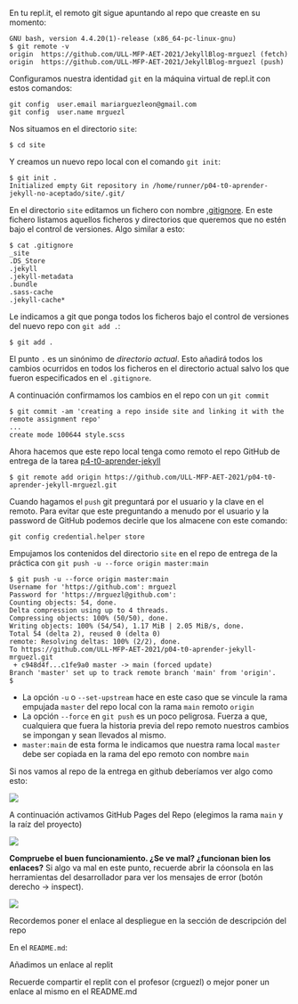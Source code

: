 En tu repl.it, el remoto git sigue apuntando al  repo que creaste en su momento:

```
GNU bash, version 4.4.20(1)-release (x86_64-pc-linux-gnu)
$ git remote -v
origin  https://github.com/ULL-MFP-AET-2021/JekyllBlog-mrguezl (fetch)
origin  https://github.com/ULL-MFP-AET-2021/JekyllBlog-mrguezl (push)
```
Configuramos nuestra identidad `git` en la máquina virtual de repl.it con estos comandos:

```
git config  user.email mariarguezleon@gmail.com
git config  user.name mrguezl
```

Nos situamos en el directorio `site`:

```
$ cd site
```

Y creamos un nuevo repo local con el comando `git init`:

```
$ git init .
Initialized empty Git repository in /home/runner/p04-t0-aprender-jekyll-no-aceptado/site/.git/
```

En el directorio `site` editamos un fichero con nombre [.gitignore](https://swcarpentry.github.io/git-novice-es/06-ignore/). En este fichero listamos aquellos ficheros y directorios que queremos que no estén bajo el control de versiones. Algo similar a esto:

```
$ cat .gitignore
_site
.DS_Store
.jekyll
.jekyll-metadata
.bundle
.sass-cache
.jekyll-cache*
```

Le indicamos a git que ponga todos los ficheros bajo el control de versiones del nuevo repo con `git add .`:

```
$ git add .
```

El punto `.` es un sinónimo de *directorio actual*.
Esto añadirá todos los cambios ocurridos en todos los ficheros en el directorio actual salvo los que fueron especificados en el `.gitignore`.

A continuación confirmamos los cambios en el repo con un `git commit`

```
$ git commit -am 'creating a repo inside site and linking it with the remote assignment repo'
...
create mode 100644 style.scss
```

Ahora hacemos que este repo local tenga como remoto el repo GitHub de entrega de la tarea [p4-t0-aprender-jekyll]({{site,baseurl}}/tema0-introduccion/practicas/p04-t0-aprender-jekyll/)

```
$ git remote add origin https://github.com/ULL-MFP-AET-2021/p04-t0-aprender-jekyll-mrguezl.git
```

Cuando hagamos el `push` git preguntará por el usuario y la clave en el remoto.
Para evitar que este preguntando a menudo por el usuario y la password 
de GitHub podemos decirle que los almacene con este comando:

```
git config credential.helper store
```

Empujamos los contenidos del directorio `site` en el repo de entrega de la práctica con `git push -u --force origin master:main`

```
$ git push -u --force origin master:main
Username for 'https://github.com': mrguezl
Password for 'https://mrguezl@github.com': 
Counting objects: 54, done.
Delta compression using up to 4 threads.
Compressing objects: 100% (50/50), done.
Writing objects: 100% (54/54), 1.17 MiB | 2.05 MiB/s, done.
Total 54 (delta 2), reused 0 (delta 0)
remote: Resolving deltas: 100% (2/2), done.
To https://github.com/ULL-MFP-AET-2021/p04-t0-aprender-jekyll-mrguezl.git
 + c948d4f...c1fe9a0 master -> main (forced update)
Branch 'master' set up to track remote branch 'main' from 'origin'.
$ 
```

* La opción `-u` o `--set-upstream` hace en este caso que se vincule la rama empujada `master` del repo local con la rama `main` remoto `origin`
* La opción `--force` en `git push` es un poco peligrosa. Fuerza a que, cualquiera que fuera la historia previa del repo remoto nuestros cambios se impongan y sean llevados al mismo.
* `master:main` de esta forma le indicamos que nuestra rama local `master` debe ser copiada en la rama del epo remoto con nombre `main`
  

Si nos vamos al repo de la entrega en github deberíamos ver algo como esto:

![]({{site.baseurl}}/assets/images/github-repo-after-push.png)


A continuación activamos GitHub Pages del Repo (elegimos la rama `main` y la raíz del proyecto)

![]({{site.baseurl}}/assets/images/activate-github-pages.png)

**Compruebe el buen funcionamiento. ¿Se ve mal? ¿funcionan bien los enlaces?**
Si algo va mal en este punto, recuerde abrir la cóonsola en las herramientas del desarrollador para ver los mensajes de error (botón derecho -> inspect).

![]({{site.baseurl}}/assets/images/github-deployed-page.png)

Recordemos poner el enlace al despliegue en la sección de descripción del repo

En el `README.md`:

Añadimos un enlace al replit

Recuerde compartir el replit con el profesor (crguezl) o mejor poner un enlace al mismo en el README.md

